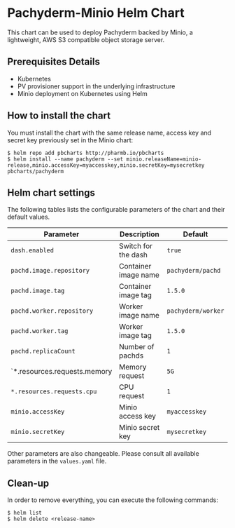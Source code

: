 Pachyderm-Minio Helm Chart
====================

This chart can be used to deploy Pachyderm backed by Minio, a lightweight, AWS S3 compatible object storage server.

Prerequisites Details
---------------------

-	Kubernetes
-   PV provisioner support in the underlying infrastructure
-   Minio deployment on Kubernetes using Helm

How to install the chart
--------------------

You must install the chart with the same release name, access key and secret key previously set in the Minio chart:

```console
$ helm repo add pbcharts http://pharmb.io/pbcharts
$ helm install --name pachyderm --set minio.releaseName=minio-release,minio.accessKey=myaccesskey,minio.secretKey=mysecretkey pbcharts/pachyderm
```

Helm chart settings
-------------------

The following tables lists the configurable parameters of the chart and their default values.

| Parameter                   | Description           | Default           |
|-----------------------------|-----------------------|-------------------|
| `dash.enabled`              | Switch for the dash   | `true`            |
| `pachd.image.repository`    | Container image name  | `pachyderm/pachd` |
| `pachd.image.tag`           | Container image tag   | `1.5.0`           |
| `pachd.worker.repository`   | Worker image name     | `pachyderm/worker`|
| `pachd.worker.tag`          | Worker image tag      | `1.5.0`           |
| `pachd.replicaCount`        | Number of pachds      | `1`               |
| `*.resources.requests.memory| Memory request        | `5G`              |
| `*.resources.requests.cpu`  | CPU request           | `1`               |
| `minio.accessKey`           | Minio access key      | `myaccesskey`     |
| `minio.secretKey`           | Minio secret key      | `mysecretkey`     |


Other parameters are also changeable. Please consult all available parameters in the `values.yaml` file.

Clean-up
-------

In order to remove everything, you can execute the following commands:

```console
$ helm list
$ helm delete <release-name>
```
